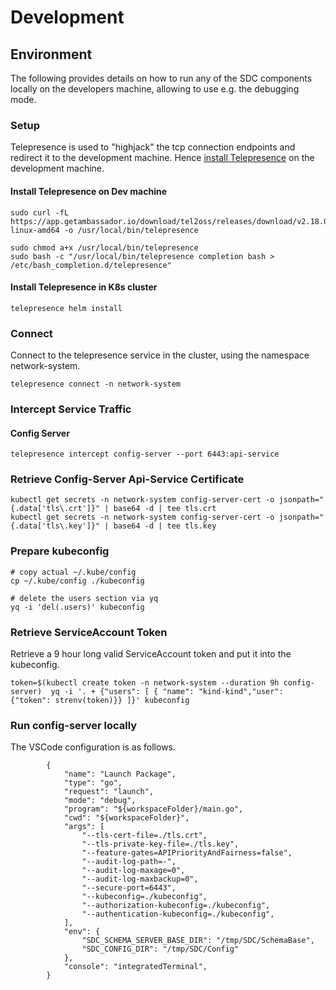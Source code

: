 # Development
## Environment
The following provides details on how to run any of the SDC components locally on the developers machine, allowing to use e.g. the debugging mode.

### Setup
Telepresence is used to "highjack" the tcp connection endpoints and redirect it to the development machine.
Hence [install Telepresence](https://www.telepresence.io/docs/latest/quick-start/) on the development machine.


#### Install Telepresence on Dev machine

```
sudo curl -fL https://app.getambassador.io/download/tel2oss/releases/download/v2.18.0/telepresence-linux-amd64 -o /usr/local/bin/telepresence

sudo chmod a+x /usr/local/bin/telepresence
sudo bash -c "/usr/local/bin/telepresence completion bash > /etc/bash_completion.d/telepresence"
```

#### Install Telepresence in K8s cluster

```
telepresence helm install
```

### Connect 
Connect to the telepresence service in the cluster, using the namespace network-system.
```
telepresence connect -n network-system
```

### Intercept Service Traffic

#### Config Server
```
telepresence intercept config-server --port 6443:api-service
```

### Retrieve Config-Server Api-Service Certificate

```
kubectl get secrets -n network-system config-server-cert -o jsonpath="{.data['tls\.crt']}" | base64 -d | tee tls.crt
kubectl get secrets -n network-system config-server-cert -o jsonpath="{.data['tls\.key']}" | base64 -d | tee tls.key
```

### Prepare kubeconfig
```
# copy actual ~/.kube/config
cp ~/.kube/config ./kubeconfig

# delete the users section via yq
yq -i 'del(.users)' kubeconfig
```

### Retrieve ServiceAccount Token
Retrieve a 9 hour long valid ServiceAccount token and put it into the kubeconfig.
```
token=$(kubectl create token -n network-system --duration 9h config-server)  yq -i '. + {"users": [ { "name": "kind-kind","user": {"token": strenv(token)}} ]}' kubeconfig
```

### Run config-server locally
The VSCode configuration is as follows. 
```
        {
            "name": "Launch Package",
            "type": "go",
            "request": "launch",
            "mode": "debug",
            "program": "${workspaceFolder}/main.go",
            "cwd": "${workspaceFolder}",
            "args": [
                "--tls-cert-file=./tls.crt",
                "--tls-private-key-file=./tls.key",
                "--feature-gates=APIPriorityAndFairness=false",
                "--audit-log-path=-",
                "--audit-log-maxage=0",
                "--audit-log-maxbackup=0",
                "--secure-port=6443",
                "--kubeconfig=./kubeconfig",
                "--authorization-kubeconfig=./kubeconfig",
                "--authentication-kubeconfig=./kubeconfig",
            ],
            "env": {
                "SDC_SCHEMA_SERVER_BASE_DIR": "/tmp/SDC/SchemaBase",
                "SDC_CONFIG_DIR": "/tmp/SDC/Config"
            },
            "console": "integratedTerminal",
        }
```